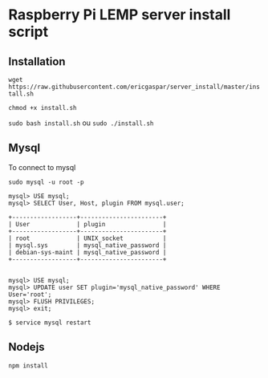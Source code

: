 # Raspberry Pi LEMP server install script

## Installation

`wget https://raw.githubusercontent.com/ericgaspar/server_install/master/install.sh`

`chmod +x install.sh`

`sudo bash install.sh` ou `sudo ./install.sh`

## Mysql
To connect to mysql

```
sudo mysql -u root -p

mysql> USE mysql;
mysql> SELECT User, Host, plugin FROM mysql.user;

+------------------+-----------------------+
| User             | plugin                |
+------------------+-----------------------+
| root             | UNIX_socket           |
| mysql.sys        | mysql_native_password |
| debian-sys-maint | mysql_native_password |
+------------------+-----------------------+


mysql> USE mysql;
mysql> UPDATE user SET plugin='mysql_native_password' WHERE User='root';
mysql> FLUSH PRIVILEGES;
mysql> exit;

$ service mysql restart

```

## Nodejs

```
npm install
```